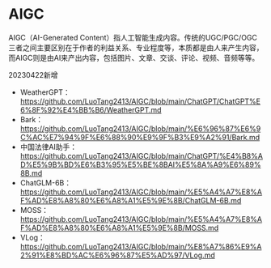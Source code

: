 # AIGC

AIGC（AI-Generated Content）指人工智能生成内容。传统的UGC/PGC/OGC三者之间主要区别在于作者的利益关系、专业程度等，本质都是由人来产生内容，而AIGC则是由AI来产出内容，包括图片、文章、交谈、评论、视频、音频等等。



20230422新增
- WeatherGPT：https://github.com/LuoTang2413/AIGC/blob/main/ChatGPT/ChatGPT%E6%8F%92%E4%BB%B6/WeatherGPT.md
- Bark：https://github.com/LuoTang2413/AIGC/blob/main/%E6%96%87%E6%9C%AC%E7%94%9F%E6%88%90%E9%9F%B3%E9%A2%91/Bark.md
- 中国法律AI助手：https://github.com/LuoTang2413/AIGC/blob/main/ChatGPT/%E4%B8%AD%E5%9B%BD%E6%B3%95%E5%BE%8BAI%E5%8A%A9%E6%89%8B.md
- ChatGLM-6B：https://github.com/LuoTang2413/AIGC/blob/main/%E5%A4%A7%E8%AF%AD%E8%A8%80%E6%A8%A1%E5%9E%8B/ChatGLM-6B.md
- MOSS：https://github.com/LuoTang2413/AIGC/blob/main/%E5%A4%A7%E8%AF%AD%E8%A8%80%E6%A8%A1%E5%9E%8B/MOSS.md
- VLog：https://github.com/LuoTang2413/AIGC/blob/main/%E8%A7%86%E9%A2%91%E8%BD%AC%E6%96%87%E5%AD%97/VLog.md
